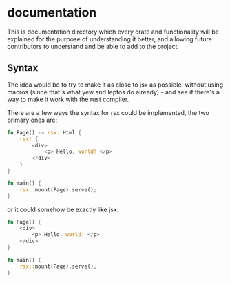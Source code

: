 # documentation

This is documentation directory which every crate and functionality will be explained for the purpose of understanding it better, and allowing future contributors to understand and be able to add to the project.

## Syntax

The idea would be to try to make it as close to jsx as possible, without using macros (since that's what yew and leptos do already) - and see if there's a way to make it work with the rust compiler.

There are a few ways the syntax for rsx could be implemented, the two primary ones are:

```rust
fn Page() -> rsx::Html {
    rsx! {
        <div>
            <p> Hello, world! </p>
        </div>
    }
}

fn main() {
    rsx::mount(Page).serve();
}
```

or it could somehow be exactly like jsx:

```rust
fn Page() {
    <div>
        <p> Hello, world! </p>
    </div>
}

fn main() {
    rsx::mount(Page).serve();
}
```
